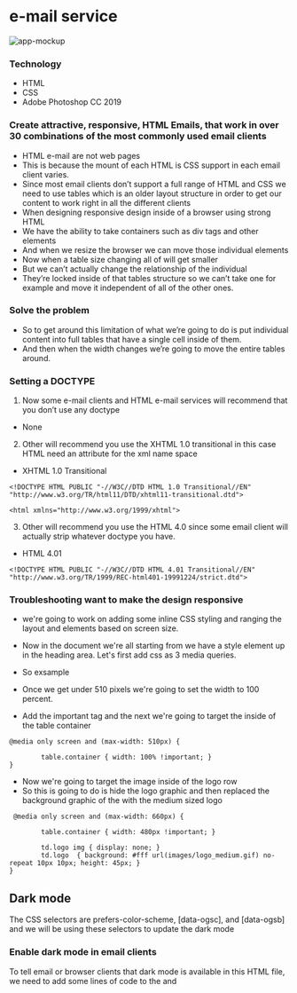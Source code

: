 # e-mail service

![app-mockup](email.gif "app-mockup")

### Technology
* HTML
* CSS
* Adobe Photoshop CC 2019


### Create attractive, responsive, HTML Emails, that work in over 30 combinations of the most commonly used email clients
* HTML e-mail are not web pages
* This is because the mount of each HTML is CSS support in each email client varies.
* Since most email clients don’t support a full range of HTML and CSS we need to use tables  which is an older layout structure in order to get our content to work right in all the different clients
* When designing responsive design inside of a browser using strong HTML
* We have the ability to take containers such as div tags and other elements
* And when we resize the browser we can move those individual elements
* Now when a table size changing all of <td> will get smaller
* But we can’t actually change the relationship of the individual <td>
* They’re locked inside of that tables structure so we can’t take one <td> for example and move it independent of all of the other ones.
### Solve the problem
* So to get around this limitation of what we’re going to do is put individual content into full tables that have a single cell inside of them.
* And then when the width changes we’re going to move the entire tables around.

### Setting a DOCTYPE
1. Now some e-mail clients and HTML e-mail services will recommend that you don’t use any doctype
* None
2. Other will recommend you use the XHTML 1.0 transitional in this case HTML need an attribute for the xml name space 
* XHTML 1.0 Transitional
```
<!DOCTYPE HTML PUBLIC "-//W3C//DTD HTML 1.0 Transitional//EN" "http://www.w3.org/TR/html11/DTD/xhtml11-transitional.dtd">

<html xmlns="http://www.w3.org/1999/xhtml">
```
3. Other will recommend you use the HTML 4.0 since some email client will actually strip whatever doctype you have.
* HTML 4.01
```
<!DOCTYPE HTML PUBLIC "-//W3C//DTD HTML 4.01 Transitional//EN" "http://www.w3.org/TR/1999/REC-html401-19991224/strict.dtd">
```

### Troubleshooting want to make the design responsive
* we're going to work on adding some inline CSS styling and ranging the layout and elements based on screen size.
* Now in the document we're all starting from we have a style element up in the heading area.
Let's first add css as 3 media queries.

* So exsample
* Once we get under 510 pixels we're going to set the width to 100 percent.
* Add the important tag and the next we're going to target the <td> inside of the table container

```
@media only screen and (max-width: 510px) {

        table.container { width: 100% !important; }
}
```
* Now we're going to target the image inside of the logo row
* So this is going to do is hide the logo graphic and then replaced the background graphic of the <td> with the medium sized logo
```
 @media only screen and (max-width: 660px) {

        table.container { width: 480px !important; }
                
        td.logo img { display: none; }
        td.logo  { background: #fff url(images/logo_medium.gif) no-repeat 10px 10px; height: 45px; }
}
```

## Dark mode
The CSS selectors are prefers-color-scheme, [data-ogsc], and [data-ogsb] and we will be using these selectors to update the dark mode 

### Enable dark mode in email clients
To tell email or browser clients that dark mode is available in this HTML file, we need to add some lines of code to the <head> and <style> sections.
In the <head> tag where all the <meta> tags are defined, add these lines of code:

```
<meta name="color-scheme" content="light dark">
<meta name="supported-color-schemes" content="light dark">
```
And under the <style> tag add:

```
:root {
color-scheme: light dark;
supported-color-schemes: light dark;
}
```
### Additional Resources
1. <a href="https://www.youtube.com/user/chrisconverse" target="_blank">Chris Converse</a>
2. <a href="https://help.designmodo.com/article/postcards-dark-mode/" target="_blank">Postcards-dark-mode</a>
3. <a href="https://www.freecodecamp.org/news/dark-mode-in-html-email-everything-you-need-to-know/amp/" target="_blank">Freecodecamp</a>



